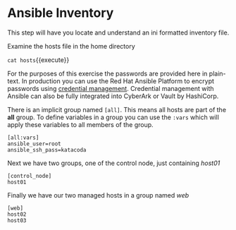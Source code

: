 # Ansible Inventory

This step will have you locate and understand an ini formatted inventory file.

Examine the hosts file in the home directory

`cat hosts`{{execute}}

For the purposes of this exercise the passwords are provided here in plain-text.  In production you can use the Red Hat Ansible Platform to encrypt passwords using [credential management](https://docs.ansible.com/ansible-tower/latest/html/userguide/credentials.html).  Credential management with Ansible can also be fully integrated into CyberArk or Vault by HashiCorp.

There is an implicit group named `[all]`.  This means all hosts are part of the **all** group. To define variables in a group you can use the `:vars` which will apply these variables to all members of the group.

```
[all:vars]
ansible_user=root
ansible_ssh_pass=katacoda
```
Next we have two groups, one of the control node, just containing *host01*
```
[control_node]
host01
```

Finally we have our two managed hosts in a group named *web*

```
[web]
host02
host03
```
